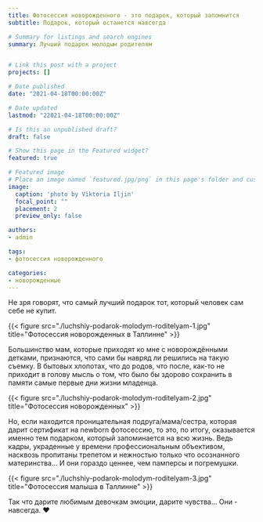 ```yaml
---
title: Фотосессия новорожденного - это подарок, который запомнится
subtitle: Подарок, который останется навсегда

# Summary for listings and search engines
summary: Лучший подарок молодым родителям


# Link this post with a project
projects: []

# Date published
date: "2021-04-18T00:00:00Z"

# Date updated
lastmod: "22021-04-18T00:00:00Z"

# Is this an unpublished draft?
draft: false

# Show this page in the Featured widget?
featured: true

# Featured image
# Place an image named `featured.jpg/png` in this page's folder and customize its options here.
image:
  caption: 'photo by Viktoria Iljin'
  focal_point: ""
  placement: 2
  preview_only: false

authors:
- admin

tags:
- фотосессия новорожденного

categories:
- новорожденные
---
```

Не зря говорят, что самый лучший подарок тот, который человек сам себе не купит.

{{< figure src="./luchshiy-podarok-molodym-roditelyam-1.jpg" title="Фотосессия новорожденных в Таллинне" >}}

Большинство мам, которые приходят ко мне с новорождёнными детками, признаются, что сами бы навряд ли решились на такую съемку. 
В бытовых хлопотах, что до родов, что после, как-то не приходит в голову мысль о том, что было бы здорово сохранить в памяти самые первые дни жизни младенца.

{{< figure src="./luchshiy-podarok-molodym-roditelyam-2.jpg" title="Фотосессия новорожденных" >}}

Но, если находится проницательная подруга/мама/сестра, которая дарит сертификат на newborn фотосессию, то это, по итогу, оказывается именно тем подарком, который запоминается на всю жизнь. 
Ведь кадры, украденные у времени профессиональным объективом, насквозь пропитаны трепетом и нежностью только что осознанного материнства... И они гораздо ценнее, чем памперсы и погремушки.

{{< figure src="./luchshiy-podarok-molodym-roditelyam-3.jpg" title="Фотосессия малыша в Таллинне" >}}

Так что дарите любимым девочкам эмоции, дарите чувства... Они - навсегда. ❤️
